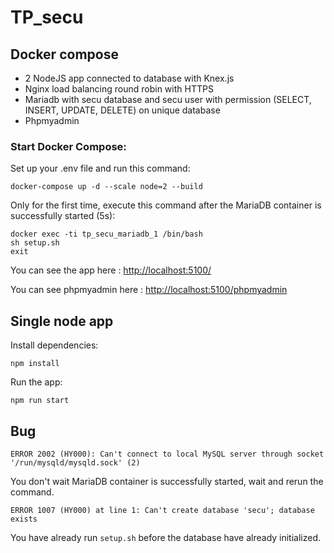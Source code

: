 # TP_secu

## Docker compose
- 2 NodeJS app connected to database with Knex.js
- Nginx load balancing round robin with HTTPS
- Mariadb with secu database and secu user with permission (SELECT, INSERT, UPDATE, DELETE) on unique database
- Phpmyadmin

### Start Docker Compose:
Set up your .env file and run this command:
```
docker-compose up -d --scale node=2 --build
```
Only for the first time, execute this command after the MariaDB container is successfully started (5s):
```
docker exec -ti tp_secu_mariadb_1 /bin/bash
sh setup.sh
exit
```

You can see the app here : [http://localhost:5100/](http://localhost:5100/)

You can see phpmyadmin here : [http://localhost:5100/phpmyadmin](http://localhost:5100/phpmyadmin)

## Single node app
Install dependencies:

```
npm install
```

Run the app:

```
npm run start
```

## Bug
```
ERROR 2002 (HY000): Can't connect to local MySQL server through socket '/run/mysqld/mysqld.sock' (2)
```
You don't wait MariaDB container is successfully started, wait and rerun the command.

```
ERROR 1007 (HY000) at line 1: Can't create database 'secu'; database exists
```
You have already run `setup.sh` before the database have already initialized. 

